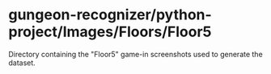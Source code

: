 # gungeon-recognizer/python-project/Images/Floors/Floor5

Directory containing the "Floor5" game-in screenshots used to generate the dataset.